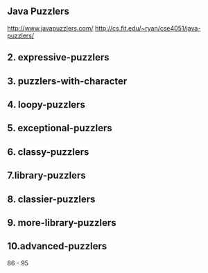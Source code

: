 Java Puzzlers
----------------------------
http://www.javapuzzlers.com/
http://cs.fit.edu/~ryan/cse4051/java-puzzlers/

## 2. expressive-puzzlers

## 3. puzzlers-with-character

## 4. loopy-puzzlers

## 5. exceptional-puzzlers

## 6. classy-puzzlers

## 7.library-puzzlers

## 8. classier-puzzlers

## 9. more-library-puzzlers

## 10.advanced-puzzlers
86 - 95
